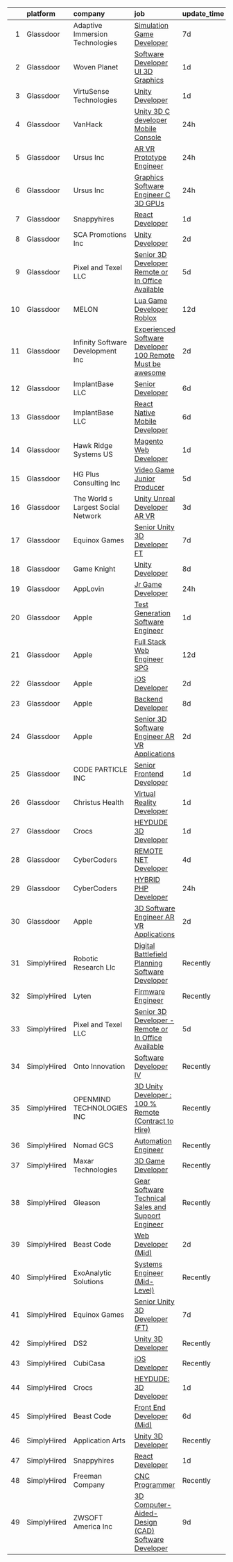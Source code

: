

|    | platform    | company                            | job                                                                                                                                                                                                                                                                                                                                                                                                                                                                                                                                                                                                                                                                                                                                                                                                                                                                                                                                                                                                                                                                                                                                                                                                                                                                                                                                                                                                                                | update_time   | location              |
|---:|:------------|:-----------------------------------|:-----------------------------------------------------------------------------------------------------------------------------------------------------------------------------------------------------------------------------------------------------------------------------------------------------------------------------------------------------------------------------------------------------------------------------------------------------------------------------------------------------------------------------------------------------------------------------------------------------------------------------------------------------------------------------------------------------------------------------------------------------------------------------------------------------------------------------------------------------------------------------------------------------------------------------------------------------------------------------------------------------------------------------------------------------------------------------------------------------------------------------------------------------------------------------------------------------------------------------------------------------------------------------------------------------------------------------------------------------------------------------------------------------------------------------------|:--------------|:----------------------|
|  1 | Glassdoor   | Adaptive Immersion Technologies    | [Simulation Game Developer](https://www.glassdoor.com/partner/jobListing.htm?pos=108&ao=1110586&s=58&guid=0000018267a73a489eb5b17a3717a5ce&src=GD_JOB_AD&t=SR&vt=w&ea=1&cs=1_01677750&cb=1659596389431&jobListingId=1008033134992&cpc=FB7E4A1762AE5BEC&jrtk=3-0-1g9jqeeookuia801-1g9jqeep4irl3800-8696b9e614df0506--6NYlbfkN0Ah9U34QtNT-Rg7ow0I6j33eRcaaM9l7k5iW_6MlROAU0HQnuUL2uxLKSiskT1dvNKJrLJNOcVfRYh6zJkw4erGg5h66n8ksKwr6mUwUADIHrzs_MmvP5G2FHV5Qsh4jlJ6hb429Zq0t_uQi2QjuGsQrYuVHVmrbkVoaVQkHIdGtPuDinc7CtWL0V7Omp8Ej6dkxwtIlLQhhKQy1M36K_nP-T9BeWIOoTQW9nH92sHPRbixTxR6g5gbA5U39xaxZijx-UEXv7qDhVQKQJt857LEIBh8ze7TXcmrymHgrQJ-fPQsD0FX3AguMmPhu3iq3ShczhERdIwRHOHCxONo-hoEtrZH2C5W7GgSEoUDic79HcY_4rSoX3wnqT-UqYjXmC4QOPox2rY7fEyMA2f_MoMi2t5uzNMeWci_CSlyMc5c3Vx2iBQMyUD_NUvOHEECzDSaZWuZWy9-f-G2FnSzljZTnq58Tz9MvuuAmOW5jAJQGKsnBG1YKxe-DO1U82p2jC4%3D)                                                                                                                                                                                                                                                                                                                                                                                                                                                                                                                                                                 | 7d            | Remote                |
|  2 | Glassdoor   | Woven Planet                       | [Software Developer  UI 3D Graphics ](https://www.glassdoor.com/partner/jobListing.htm?pos=112&ao=1110586&s=58&guid=0000018267a73a489eb5b17a3717a5ce&src=GD_JOB_AD&t=SR&vt=w&ea=1&cs=1_cb98a526&cb=1659596389431&jobListingId=1008048926983&cpc=F793441F64F6F721&jrtk=3-0-1g9jqeeookuia801-1g9jqeep4irl3800-652f1996e0bb916c--6NYlbfkN0DSgjPPcnEdvoK3uuxfISLALE6pB1FR7YSHOr_tSg5_QCn410VK5Ds4sai37YL-FnFzp3Bj3hdEhvrkyXuBAiJsgc3jdTkSITXnmJyCXnfDRrDZEVVuFgpwt6489-vwG1bQLhPO9xP-6m5nJHrOfXw2mUgdlSyaUjtQ7lcYnEJaBDRDXc_gn7mVotoH4qVkgQWV99SU-n2xEnK0XsJUozOPB0_nJrZ2MGO83FAmMfqpmbfwr4A5jUoT9cmplOBKhBE7scISTXt9C19RKibN_rFfB6IGPyvhpbix9lT89ScCas4f8fIPhHkT5MDM9T-oX8Y3PivoadS_mKnXNAopEBZKwaelPOUscoVVUHS5uRhRoanpBUstzbKv1fFhH2GRYuO8oGyEp_wlUmEqY6rEv9ZEVeqiHumfJcSfNJdZc82mfnRA79xE64R2Ni_5nIjftQBDC3M1oSD_ijtNiXwYk1OShMFAVZhvV9HsT6endNJaegMdKGv73MBGe5nd8OVm-e5lrIMmM5_JubkYnRQeH94ZgVwi9poqvIQ63LXsx2hnXMefHiV3FjUxfP6kImyvTZ0s7mxl5H3eBA%3D%3D)                                                                                                                                                                                                                                                                                                                                                                                                                                                                         | 1d            | San Francisco, CA     |
|  3 | Glassdoor   | VirtuSense Technologies            | [Unity Developer](https://www.glassdoor.com/partner/jobListing.htm?pos=105&ao=1110586&s=58&guid=0000018267a73a489eb5b17a3717a5ce&src=GD_JOB_AD&t=SR&vt=w&ea=1&cs=1_325f8841&cb=1659596389430&jobListingId=1008047228085&cpc=70E6D4E49C80165A&jrtk=3-0-1g9jqeeookuia801-1g9jqeep4irl3800-621427e7806805ff--6NYlbfkN0CpTNcpmE4ij7sr_GPl7QJj6yehPG-kupSZfEdlJHm76PKMSXsSIq1med5BFIxC2pZRXqm2VLhN_XbCcerIOVWZ8h7ETYPARzSmbixQ7aLqpwonWBBh4rOL5Pp18dClbLthA8o-qLqLkUEi2BTeLU_x2fiKe0OI9IDJADdrOVWZeSJnfIngeVvcG4qEWq4Fni3zMePfjbwB_iIcyP8PFuGzUpKmPopg7x2CqMnZUfk86Eg9slScQHFSwR6_EALNaOCGkGVZ22-bjQHfS8MNmt7TV46M7aS0CVdhnjGXT9omzCwJIUvwKSfKqHT-ekgzUpzcQMlazgQYCOyRaJqnOT_BIqmleOWHhE97hPh-0P_3sqt-jsU8sQ9FuGvrNPxvTgk0afOF1Gxi7dVYqniQJAOqKswxjBntsqSRUcwnqV-h0rROgueDqPwqP3y_83_QJRepeokHFjCQjIMmScm6qNcQJE_sg8a2EDaDxouFTYMP1rMvWiqBPAcIPVH5q3xRaoJgyqC2KHn44g%3D%3D)                                                                                                                                                                                                                                                                                                                                                                                                                                                                                                                                                             | 1d            | Peoria, IL            |
|  4 | Glassdoor   | VanHack                            | [Unity 3D C  developer  Mobile  Console ](https://www.glassdoor.com/partner/jobListing.htm?pos=125&ao=1136043&s=58&guid=0000018267a73a489eb5b17a3717a5ce&src=GD_JOB_AD&t=SR&vt=w&cs=1_46995879&cb=1659596389433&jobListingId=1008051124648&jrtk=3-0-1g9jqeeookuia801-1g9jqeep4irl3800-a96022679cd9fd57-)                                                                                                                                                                                                                                                                                                                                                                                                                                                                                                                                                                                                                                                                                                                                                                                                                                                                                                                                                                                                                                                                                                                           | 24h           | New York, NY          |
|  5 | Glassdoor   | Ursus  Inc                         | [AR VR Prototype Engineer](https://www.glassdoor.com/partner/jobListing.htm?pos=120&ao=1110586&s=58&guid=0000018267a73a489eb5b17a3717a5ce&src=GD_JOB_AD&t=SR&vt=w&ea=1&cs=1_d0c57a7b&cb=1659596389433&jobListingId=1008050504524&cpc=0FE1F5EA2BC84A01&jrtk=3-0-1g9jqeeookuia801-1g9jqeep4irl3800-676b17f24b5cec8e--6NYlbfkN0CT8vBT9H5mqECx2dfLV_FONLPDKpIRssxVwtj05Tmm4rA5I0VNOPdM1oYsK66ov5oeU1vn-T2BI8ztXGS97o12IFvk4488l3DTvol4EnNmos7vPDsIF4M1XmYlU4dn1Nsnus1ZaIBo6ETGQa2zZqKAHTHfC4ASFGZ6UE8aWyeWDYi9rIQsDJkXDhBQ-EROLr0fb8Urot8Am6Pv3mP8JgpyUvE3FPwrS_yS70cetbrOOtJ_SPeHiBBZAC_GZSOloUIMePftOWvROVJQXz0-77NLsiIUkuVazbWfKq_WSzvmb71JMa4BAmU7-cnh56FvbtV4UIhOasHTjqG9dSax_sx0Bw_Vocd7v_JZmwl6WsWMCBeDFc0FyN4i7Ze4f4LQ_f81JEWkW-28kac72DlvIvmoBu4byGGJlbrszBeaNj-YXpn3Zyv9RJ6ngkqOgcA4-eBt7lGvuPd8ry2k2Hywts2vf4KxOh9BqC3x97NZTcp7d75gsYKI1Z-U-WQpsq2BYTqxarYaTm8c8vUHz8ZEt8PaESZT8t0v3HTi7IyNbbzjUPEKIangLvOQTvlHdS-kr_Hopb3MV6IPGmQDLF_n72_n4gCicqUEAVgLR9bC-fAccZtZOIl-N7eo-kS2S9cXlLNzrvbUCvjMv_2tAKiSxpNLRtiT5Ey6wMRE9sOc84OgUYe8oy3_7Kep0rPQSlAitUOhFH8gU-otxzRBmnVXu3hVCAf4SSKWETh-56umUzJiO8HA-LKWE2vD9Ht_X87zQTH7wJJnkugLq6J7i1HvqSw1i0T8oVXEKDd5dD5xAGPx-FtMQY6qRZUw-1tU30KvJuNeRDA7eTmpkwKdjcKZ3wMbzKrKMMwTlzpBKdeBmZ0vsUHvp8N1ZJT40sn5VVs4IhD9L1AP3mzNT08hKM8XqabW3q7CAkAMW_C6VCLKTAvKXHVzn-YlryaUHfEBsBq97CTOnuqQBKGjJPd8AvB6wRvpMMKYJ22W67RI600eayEMS8IvnouXKEcQEtofN6qyHoU%3D)                                  | 24h           | Burlingame, CA        |
|  6 | Glassdoor   | Ursus  Inc                         | [Graphics Software Engineer   C     3D  GPUs](https://www.glassdoor.com/partner/jobListing.htm?pos=119&ao=1110586&s=58&guid=0000018267a73a489eb5b17a3717a5ce&src=GD_JOB_AD&t=SR&vt=w&ea=1&cs=1_21f1e98f&cb=1659596389433&jobListingId=1008050504523&cpc=9DC6E4D8324653EE&jrtk=3-0-1g9jqeeookuia801-1g9jqeep4irl3800-488ba15c60098db0--6NYlbfkN0CT8vBT9H5mqECx2dfLV_FONLPDKpIRssxVwtj05Tmm4rA5I0VNOPdM1oYsK66ov5oeU1vn-T2BI5OAKh8JRKFzz5qvhDXBk1Fd224Snl-7xmF9jigCrpQgu2BwJ0PkpR8F8YAQGm0Rn96PN2pKY_0dv6dVbqAar2kHk90iKMuD6ieW7FjjCp8CXiQ6xcV_aYwqHxahisbQ_9Wa-dGkN7M8ai9pWuIyJJ1R9qXfivkZ1VYj-9TpRz7xCVMvbIG1E06zg-KL1ql0qMN8nsrRVqS6PttteKKVKWB_Kbav4jGRTM2WvAgw-gbqPycPF0slLFowMQvJ-_GW0lZURrsKCJtGurlPJTj9AqTA8dHVQEWWiR-hcoHmlaAmgNBgjX72Os0SeMlPMjrISAx2lKw-WglwtIUBYKTSrXsaxZ2nwFhmFYNuopaGEX5sNp7VQ2-xqYH15T8Eu8_wya8j9U06GBpeRBd149eB9BUQab33EJKWpKO5ZHqZiEw3t7chzoWMp4YBL1oF0Apxi1pEhEphpUt-kHIFjLj4RU_6WC-vdm1uEBka0oQUMo5B1QmhYMdwrD2lB3G5F2-RBsgEbe4jxHaETksm1cS4P3cgqAf0XvjTTnlCIwadA_C2kQU8cGKpgMHiNQIMd9WJnAYthQV-4a123A_0KNRHFIw3UGOAF9m_DTCGNn_Asgzk9MC6DGJ7_OJmo7afg2qu3TW5e3p3P5BpdPJx02Jdf2ZtLpJV_8Pu-YIzoD9yizBZX4Y_HeWKv2QUkBk0t2LylOInEIdSLXBYvy87sE63lbIqRZkfpPXZFDmnFyeOXcnwfEKQwvlnFq-0WOKXjWsS-NRqKnyZVG_p8_cpcJ_J4HhtIR8uDDuQvC4vywLhA7JI6SILLDbzZ3tGFGrgMuKm5UBZI45Q4zKNpYbgnz6VKPeE9leIS7xEWOyOPgBu2KnrRJnknDLkGZzW0Huk-3ce4MrqcVoNNh4zP_lOadzCIMTjVfSDg09xHgPJ9f68LG44eatuwSiqatGrqcHhFstw4g%3D%3D) | 24h           | Sunnyvale, CA         |
|  7 | Glassdoor   | Snappyhires                        | [React Developer](https://www.glassdoor.com/partner/jobListing.htm?pos=123&ao=1136043&s=58&guid=0000018267a73a489eb5b17a3717a5ce&src=GD_JOB_AD&t=SR&vt=w&ea=1&cs=1_b5008cd2&cb=1659596389433&jobListingId=1008047125608&jrtk=3-0-1g9jqeeookuia801-1g9jqeep4irl3800-28c01ecfec5036b4-)                                                                                                                                                                                                                                                                                                                                                                                                                                                                                                                                                                                                                                                                                                                                                                                                                                                                                                                                                                                                                                                                                                                                              | 1d            | Remote                |
|  8 | Glassdoor   | SCA Promotions  Inc                | [Unity Developer](https://www.glassdoor.com/partner/jobListing.htm?pos=102&ao=1110586&s=58&guid=0000018267a73a489eb5b17a3717a5ce&src=GD_JOB_AD&t=SR&vt=w&ea=1&cs=1_58abb79b&cb=1659596389430&jobListingId=1008044540481&cpc=151E51E148764572&jrtk=3-0-1g9jqeeookuia801-1g9jqeep4irl3800-8d5fbf2228f1c08e--6NYlbfkN0CGk2nZkYo_9FB79XId18OpQDHY6g94ONhdUJpB4SBwer5q8kV_jzNpveeNS5OfFTS-zbA0Ccrb2PfPN4L4axPFku2_b8ZVmNT_fx9zWAQo0ML6qy8w53ry5sZ122YUK8nYYZNiHhQd8jJnxpNJPefAOCesyVSmE3lPK2FkETtpKEkqYNQKBEtkAcdsrC1d1r28XVcAagMgl5XAx6WmUJw6n95_Th6FhWOBl__nmyL-I1Zxsy5VCD14YbzJ0emU3YKEEJuW3j24ad91wG1FMaX_BCdRPGlV4aiRQbgVoicEs0wTbSG9stUD9DU0mH1K5tZCAC-hRWnn0oPnTVNqsXWwvKGeNUVBHbPoslN1qnt9x3q7E70Pd2B2VZ5yY7LsIQARVjphyxKUJXFwcB4yMeCDSpv75mK6tj2Mt6GDBLIf4WSqPyOwUnIODTzw6NneEkcPRVB8tkzS4Rd6V5Z3n_fkzNaVpPoXN5pwCyyJdjOxySCEA2EEPmWSJdPUITzVSVs%3D)                                                                                                                                                                                                                                                                                                                                                                                                                                                                                                                                                                           | 2d            | Dallas, TX            |
|  9 | Glassdoor   | Pixel and Texel LLC                | [Senior 3D Developer   Remote or In Office Available](https://www.glassdoor.com/partner/jobListing.htm?pos=124&ao=1136043&s=58&guid=0000018267a73a489eb5b17a3717a5ce&src=GD_JOB_AD&t=SR&vt=w&ea=1&cs=1_f68481dd&cb=1659596389433&jobListingId=1008038831400&jrtk=3-0-1g9jqeeookuia801-1g9jqeep4irl3800-f70f6389c13fdc4d-)                                                                                                                                                                                                                                                                                                                                                                                                                                                                                                                                                                                                                                                                                                                                                                                                                                                                                                                                                                                                                                                                                                          | 5d            | Remote                |
| 10 | Glassdoor   | MELON                              | [Lua Game Developer  Roblox ](https://www.glassdoor.com/partner/jobListing.htm?pos=129&ao=1136043&s=58&guid=0000018267a73a489eb5b17a3717a5ce&src=GD_JOB_AD&t=SR&vt=w&ea=1&cs=1_96e9186a&cb=1659596389433&jobListingId=1008023831757&jrtk=3-0-1g9jqeeookuia801-1g9jqeep4irl3800-bc8f824dc00aa8c7-)                                                                                                                                                                                                                                                                                                                                                                                                                                                                                                                                                                                                                                                                                                                                                                                                                                                                                                                                                                                                                                                                                                                                  | 12d           | Remote                |
| 11 | Glassdoor   | Infinity Software Development  Inc | [Experienced Software Developer 100  Remote Must be awesome ](https://www.glassdoor.com/partner/jobListing.htm?pos=107&ao=1110586&s=58&guid=0000018267a73a489eb5b17a3717a5ce&src=GD_JOB_AD&t=SR&vt=w&ea=1&cs=1_0b63fcb6&cb=1659596389430&jobListingId=1008044579419&cpc=18C9CE28155C17C5&jrtk=3-0-1g9jqeeookuia801-1g9jqeep4irl3800-824f9ef21f9fd40d--6NYlbfkN0DXKDYI_yepg0NlIxbNRNpLYk6-xAUlLi5O8UrMeMQShxyNklefT9Dg6Mxyf8ICyk8pasFAZMLzK9wmF44Z-YinhMO2XccTuNh-vGb879Ozbl5q1rJqqHfF3Ejr00FAQ7iIDimQAPWGRU5RhPQD24iVsHZh3H-iVOAqpQBcaYIssX7Vsa4F-PJ6DYiIgCmYIUChkAUxBG3vz0TVftEbYklqcAoLvRB1dWs839GjehoqdRDTZCsIdSLEIsQHo5LWhL57q21gsoSb51Vz6KgBH6fbt3uki4fd5mjwQbw-EJJfTa4gwg47pw87rCDAMWtjiAZEK15KCmVfSvtJOIDe5uvga44iTGNVCO-xzpLBE-I0GjDB8BeP7BuL8I6IUX-K3UWYILeXn6eg0UoYznLdoc5mLX6Uag5rxOBkw-hruTWb5nLbJHAqS419YEMxpyvBStjsb2kXsHHG7TrzlMX1ld2gN2ykixHt0IGX9z5giC_rHfzcONNkUFE8XWT0XKds-vnzpDkGu0lubg%3D%3D)                                                                                                                                                                                                                                                                                                                                                                                                                                                                                                                 | 2d            | Remote                |
| 12 | Glassdoor   | ImplantBase  LLC                   | [Senior Developer](https://www.glassdoor.com/partner/jobListing.htm?pos=101&ao=1110586&s=58&guid=0000018267a73a489eb5b17a3717a5ce&src=GD_JOB_AD&t=SR&vt=w&ea=1&cs=1_17139037&cb=1659596389429&jobListingId=1008035599348&cpc=D39918EEEC7506B0&jrtk=3-0-1g9jqeeookuia801-1g9jqeep4irl3800-35d53dda3d640397--6NYlbfkN0BHQbTvVCdnG9b5D_7dafPobYSDZepSIAvvxtVc087LjkZltrB4JWrFKerL3rKdYN_filAamPHN3d3x5rsHJH07weJvr4xTpexZOZR1HzFm8EgxL4ifiZUr7TumXpM8QPOZtR_bjYCD3s-D3Ib-_AsRjQkNG9BwZQjHm0t_ByZq_LOwpxYNmvslII0123R4-OiaJ781GXCYQXlYfH7jgcafbbly4ygblSr5L4dRsH85B1-ZWLiojtM0mSc67OQEnwicTKDt_HU3Lf3qmPJaa1HaGvrvN71OYhKDMoBUKxAyxCuX_9Ywx-P8kqjtkEL_Rv-Us_WKC-wH0rhLg6CwdM2pmUfKtTaQ7c-K8S-zit5vpVmisMqu4_lkc0ZUiQzJid-wEzuMB1SXuhoFUHn-WQSWYYo1K-2rhTTokyUhaawh2NIDFt6UO9yjC6pqGTxBb4pn1cVyXWFsp8l6elLj_rRaFB6YaVxaOD4Sw4TUJRF-joPDb2B98dw6V1mueysERfQ%3D)                                                                                                                                                                                                                                                                                                                                                                                                                                                                                                                                                                          | 6d            | Remote                |
| 13 | Glassdoor   | ImplantBase  LLC                   | [React Native Mobile Developer](https://www.glassdoor.com/partner/jobListing.htm?pos=110&ao=1110586&s=58&guid=0000018267a73a489eb5b17a3717a5ce&src=GD_JOB_AD&t=SR&vt=w&ea=1&cs=1_ecfc8600&cb=1659596389431&jobListingId=1008035600850&cpc=C891152315FA1AD8&jrtk=3-0-1g9jqeeookuia801-1g9jqeep4irl3800-9ec0f0a75089e679--6NYlbfkN0BHQbTvVCdnG9b5D_7dafPobYSDZepSIAvvxtVc087LjkZltrB4JWrF9YwSpRDtqB9PMveNVlEp1vlq52nDCFAVVAyR6iw0NmtgqoY-LmqzCI8bM3WJ4TACEz7NViqKmQjpqUJAF9nvFimbQX0zisBE5phpuWG4WzHcV-JYqghV3PLQ6Y5dWXKGO2UKedvG_xrFVFTfZLuhPb8WoFG4H6zpdNSmHwnwDXjZZFEDQcHyU3W5Jl5CvxKgUZGaXqeNW118rUUa2xs6vKj01tRNaVL1XqtglGv4sGbt9Pj4plTwoChQiZpXDE4Z8Wru6roOarQHKbQY-OVExhhuczw-Q5V02nmLsp0AGUPeOLiG5j-nWT5eVb1rjEaURcHl5PqppjKcEtlWCSMj_4XGZa99d4eiKkedA8wa5YlsJA0yw-vNOjNjWwapDraJVuGJtd-B3tYH2yH5st8kOl49IxblhlV-_nYq9q9M1eAeOnf8TrEnEEkOfmEEFg_tl4fKpHZ319pIYfrrVrzzkg%3D%3D)                                                                                                                                                                                                                                                                                                                                                                                                                                                                                                                                               | 6d            | Remote                |
| 14 | Glassdoor   | Hawk Ridge Systems  US             | [Magento Web Developer](https://www.glassdoor.com/partner/jobListing.htm?pos=103&ao=1110586&s=58&guid=0000018267a73a489eb5b17a3717a5ce&src=GD_JOB_AD&t=SR&vt=w&cs=1_d19d158d&cb=1659596389429&jobListingId=1008047562642&cpc=9A35C3CDC9AD954F&jrtk=3-0-1g9jqeeookuia801-1g9jqeep4irl3800-fec8258b825b7fb4--6NYlbfkN0A89DqYVJlt2nPzsQujMzTQOv0byM_oFSLru96Xp_Pv4055GiWc8mWwc_3uOBVOeG4GM8ep_oD_mGcQG62HKOZz3LFaNIEfiy-bl4CFQKm0YUzEMe41PG6p-77-9xTP7iN3miRs-NsCzIDAKlyzZ2Bn2rizVZcIZ05dbA3aAMVwH_6nAYuqJi7baiVAbdnnHNKwMm8vLayKtkTBQLzcSonzz8sQ7vkXG9GO81JjnwsabfYAyqnYpA8v1qL-LCku9AcqvWbRtwoNKyL7ZOJ0fHn7gFBIVhLdZa_HC1QyH7UmlbD8j7o7IBxHCDzwFaMNlvWkx-f8e0GQgVp0k20SkYJu0_93PoQtB9l4-fM9Pn5bhVE-hhXbImbf2j5fxMRfqCS1FXyOC96_UAtnQUBWeHJovBH1Hb1Cpa76bRelSZGkTlvLqs57tgrNAEKL_INbrK1Qc1F8f-D0imFQ-qO0RtPhHnHehX1rA6r9zZjU8CTmWrKJZewCtz_2AzUGoad3LO99pdBTbtgc6tYEUxcrOy-dpB3Lf9ifx2Fr0CPXJgJNrl25UIzRmP6rz1_7Pg-8UHa8lCBVFpLhPaCa_jSXVoIkN3bO_bjDerKSSdJafMTYXdL_n0yWztpxxWcDn3iKVJkQv5guAauBxoMiOTFvhbneFxh0toFZZba8CqjOSR_-srZI5G7w9DuCIZN__KlaBIkbKjbwQ8jTvmH4StRdjcDjeZGFkETq3lUSkzoOOC7cXw%3D%3D)                                                                                                                                                                                                                                                                                                                            | 1d            | Brooklyn Park, MN     |
| 15 | Glassdoor   | HG Plus Consulting Inc             | [Video Game Junior Producer](https://www.glassdoor.com/partner/jobListing.htm?pos=104&ao=1110586&s=58&guid=0000018267a73a489eb5b17a3717a5ce&src=GD_JOB_AD&t=SR&vt=w&ea=1&cs=1_657c3851&cb=1659596389430&jobListingId=1008038356331&cpc=9952A63AB06E78AD&jrtk=3-0-1g9jqeeookuia801-1g9jqeep4irl3800-4bb494ac711178b0--6NYlbfkN0BHIfC1zsKGIu0R3teaIu8liT7fbRNLaQeDQfcPJweUK9FtGyWMTNeDEzbNNT2163zZELT0Z8Vo531KN2eBQ2PCh4S24GRZZRgOs4oioDvB62DkjmEu0iG0PXAtT-B2tpQQY9pMWSYPLQHpftw463XRI5tz8kp1KrNCmNjyvr1EX2IgYStNB96IB2lOJmwlzJpr2yaDArGq0ONjn17rRsP2tOLkrgRYQtg4fNU9eFv6AbgBx0LJczzlRphpriUN2Bv4omUF2--1wTPK-gdKmx667VEU4cZDzxCfn2iJa66Uk_lVd1w_gIEcXzgYQKgDLvc0xl6suqqJbCO5C4cDmY7ctEVYyOpXpyQlCPpXxusJcPBpRp9Mhqx0RyEIVzfkci8DL7ylQgKHmXfp3ghLTxJF2dLMTkRmL-PB8T1hz7vPFWqAyOr8WzE3IGj-6gXF_s59oYiuHRZXxveDDQTmh1_iuQ1ABrD_8pxhlyqgKCSI8jcNGjYxDFCspTJ1IDtcHBzeeuE6eZN5XQ%3D%3D)                                                                                                                                                                                                                                                                                                                                                                                                                                                                                                                                                  | 5d            | Remote                |
| 16 | Glassdoor   | The World s Largest Social Network | [Unity Unreal Developer  AR VR ](https://www.glassdoor.com/partner/jobListing.htm?pos=113&ao=1110586&s=58&guid=0000018267a73a489eb5b17a3717a5ce&src=GD_JOB_AD&t=SR&vt=w&ea=1&cs=1_69238698&cb=1659596389432&jobListingId=1008042375696&cpc=C63BD00756FD6F58&jrtk=3-0-1g9jqeeookuia801-1g9jqeep4irl3800-f494ee243d38d501--6NYlbfkN0DSgjPPcnEdvoK3uuxfISLALE6pB1FR7YSHOr_tSg5_QGIhoz_2VqUepdcKLBLI_zRVnZbHpaOUUg4zxA3YNJqfgCq-9o0liKzrVYmTrr_XDVnqIg3IFXNOjuKyMfftGZmcup85RVP1_M3P6WAr9I7CFCQ97cF5i0P5r4PJSMbs2tcTlq4Tns38N54m_JLUA6LmhzpwxvZJ61Pk2Y2b1eBlDLykUYulDUjol2FhuWX3WTIEKJ_-6w9zFLVQWp1YLXRNOHLirGAEVKE1npc99F9dQuZMAZo2_miXrmo1-mwcNk4L2j-daCxBzTNvrHS_l9cgBPx4OIy6AWcPHzT8J-m0EtozNVGBl8Lk_DVDLkrPs4cN5OiYfTREjKvp2Wf3qTdqrVfbXOgb_xgYtpsQSXvqEc8GpHuVzHTUVhPb0upAnjut3v9cdkuCYwBaZQ5ZdEk90tFHkRnEYJRhUazGH7U6-yBLq1DfspIdPAwes1aCh6M7R-iC-p9Rca4377wX9g2s8l6ptkLDcRrOoqgxgIl9S13jIvwEoScDjno0BRc8sZ9MYTgtekiPG5O597fUoaRHAwbznydQB8kLv5LFOoTC)                                                                                                                                                                                                                                                                                                                                                                                                                                                                          | 3d            | Sausalito, CA         |
| 17 | Glassdoor   | Equinox Games                      | [Senior Unity 3D Developer  FT ](https://www.glassdoor.com/partner/jobListing.htm?pos=130&ao=1136043&s=58&guid=0000018267a73a489eb5b17a3717a5ce&src=GD_JOB_AD&t=SR&vt=w&ea=1&cs=1_8190349b&cb=1659596389434&jobListingId=1008033357499&jrtk=3-0-1g9jqeeookuia801-1g9jqeep4irl3800-471d251ec7ab6fc8-)                                                                                                                                                                                                                                                                                                                                                                                                                                                                                                                                                                                                                                                                                                                                                                                                                                                                                                                                                                                                                                                                                                                               | 7d            | Remote                |
| 18 | Glassdoor   | Game Knight                        | [Unity Developer](https://www.glassdoor.com/partner/jobListing.htm?pos=106&ao=1110586&s=58&guid=0000018267a73a489eb5b17a3717a5ce&src=GD_JOB_AD&t=SR&vt=w&ea=1&cs=1_0e6397f5&cb=1659596389430&jobListingId=1008032055088&cpc=9EDA28EADF1DF7F0&jrtk=3-0-1g9jqeeookuia801-1g9jqeep4irl3800-bac7e78836c4a3d6--6NYlbfkN0CN58sshrO6gM5m_xLiCzywlEx7J3Ic7XqhKZciExLCRDMpD9HyF5OmAOILyBi6JmHVFtJQCTSz-6IEuaCvoi26OWMqsKCJ9rNIuAa58Iwai8gKYaxcSqaAcKar_arilavrOjs4Fd2Gzz3AdxjQ4laPcz8WP9t3pMWyT0r1uuftEQoQylyf9_uTP0DIqboHrUW_0cUauZ3rday7f1BcybOjHAyZtKBxZvcgkqIBW8DB6rpV-PeTxJWOgnMO9JUoM_ljUx_g64f6DHhks1lEgDLGPs_oVdiVR3r6uP5aB6qtNuJx9x0nTA5M0wRbnt6pyCXV0Q6GsKaQ8GHr7rFXhhZRBvADoGcaDQYcSyolaqCvb9juwS8CUoF12iEwKzNGLmPhTY5VNFAMCnm4IbDrcBf0mUzXe3lr0oAPxG3evHb6SlGzP_aR__1IOMMS6INuGjGUg46EjKZ6XbCKxKPCIN6sI_PYVpo62Os2aQoyY23YFvwtNwe4IcgSQP-we_FkNgY%3D)                                                                                                                                                                                                                                                                                                                                                                                                                                                                                                                                                                           | 8d            | Remote                |
| 19 | Glassdoor   | AppLovin                           | [Jr  Game Developer](https://www.glassdoor.com/partner/jobListing.htm?pos=128&ao=1136043&s=58&guid=0000018267a73a489eb5b17a3717a5ce&src=GD_JOB_AD&t=SR&vt=w&cs=1_5f13778a&cb=1659596389433&jobListingId=1008051641868&jrtk=3-0-1g9jqeeookuia801-1g9jqeep4irl3800-fda8f61a3c975519-)                                                                                                                                                                                                                                                                                                                                                                                                                                                                                                                                                                                                                                                                                                                                                                                                                                                                                                                                                                                                                                                                                                                                                | 24h           | Palo Alto, CA         |
| 20 | Glassdoor   | Apple                              | [Test Generation Software Engineer](https://www.glassdoor.com/partner/jobListing.htm?pos=115&ao=1110586&s=58&guid=0000018267a73a489eb5b17a3717a5ce&src=GD_JOB_AD&t=SR&vt=w&cs=1_f5891d0a&cb=1659596389431&jobListingId=1008049134424&cpc=F41FEAB56D215062&jrtk=3-0-1g9jqeeookuia801-1g9jqeep4irl3800-9d84127d366d02cf--6NYlbfkN0BvKrLyj5gPmtZO9T8euul8TCxuuKNOtzRJOomxnwSEodTz2Bc-sPZlt2Zgji_QUXGCs1nJgiqYxqLfKfAkdXLvptwM6VUPgNTGUVqC9t8jmLlez23rVIMZTq6daPqyAbwBuqT-AboH4zZCndaKkCkPEL1vwCjxU3qc4JNXGmA9f56-IwjyEvzLDpJt3rsz2eMJBHmOP44zY76DLMxr3eRL_TOgDy1-4wwf148q7FshAWF9yDf_GxoRvgoUqd_uufXFAGvtut-jUvllvTBzgEzmxm2KM0XipjDPiXf6vJMaTeqiyo0ttD9oxKSbexUPbzPTJsqJDhM592yxBNnQztSX4eQMq2MNyVyRcmZl10bOxFEwr5ijAIRD4LzbXVQ1QZPeObceY93enhHHzoxe6pot9MvZXLIlUByQ_tAI4kuAvND7ZU8kr1sydFLeJp5zmctaEy1ts-Lphf2CJFp0qiBY2Wvf1RZ_fCk__0T2IS2U4ZCmOiTeGW5I_72TcFVRmIMcXw2jXu7ciZimnHLiNRb4hqCezzzyZDdYvdYRom1AQaPe_0EbZTGmK3BThw4mzUFgeb7NGw-c5G1B49xpMeXLKhIzaITIiSN8AuwFEzflEfpHe-6wBhabgiP8ec8fG0cT4x2tT4yC5QGccVqMUk4ZSX-TqKwMB-sqB9fMA1mrecn5g6mOj1BF5U6aoajoBmoAFc12xu-RsnXOnMPjRNp8kLggnwvKtxIHmq8bPdYGOcaufjDgeQUZDTO1qYzavIff_TVCVJoSnzRbSss5t6sKmrdT6Cm2YvIMAI4GyFlQOYbWMsXHCmw4KudAqK5D_UDfrsfpdA6S69tY-1B_ZN-jXA_TP7gFkVUUMOqALHw7-Nqiy-03flxuQhcXm3YFLaOzL9cqqv1MiPruCiH48oVUiINVKG7UOTPhw4jYagyrne8SJTWIPQdqKFvaxbNwuq4pykBkxYpd0A%3D%3D)                                                                                | 1d            | Cupertino, CA         |
| 21 | Glassdoor   | Apple                              | [Full Stack Web Engineer   SPG](https://www.glassdoor.com/partner/jobListing.htm?pos=118&ao=1110586&s=58&guid=0000018267a73a489eb5b17a3717a5ce&src=GD_JOB_AD&t=SR&vt=w&cs=1_9e591f5a&cb=1659596389432&jobListingId=1008024012001&cpc=8795CF9063CD573D&jrtk=3-0-1g9jqeeookuia801-1g9jqeep4irl3800-b10a0de8f4d45cba--6NYlbfkN0BvKrLyj5gPmtZO9T8euul8TCxuuKNOtzRJOomxnwSEodTz2Bc-sPZlt2Zgji_QUXFFhOol6syLOkAngltMtzrstruIYbILz3aXGvNK519Vj2EXmjsvIfMgxUkjjFuDzx_Pe_XWXaucLXJEvVynnhKlORNUX8PCXHSmOXPWyoxhC1M0ikHOHMkJN1WzLB7Z0qBJjWYkGdh-IlL-UraI2mGYf1nzxheRFpgElaMH57foiY-LX1JUvCPx4BNyejuAD0S3uREX3xiBedH9ThhyaTDsi6DUDqdtt4BifTuy5yZda5vXREDL358VE6HhqR3ZcGI9N8SaoQB06QMTDU2U2pf679pstYBUzvvrCjrGkHmA_fjEhX0Hx3v4iRyQOPymvp6_mT8PZDWPcqqjh2ZWFVmHb0wJVgQeqPSk6MSs0S3zDlZO4lmktDsyTy0zU9aVsK6N4yAkpOQZO5Zilh4EW0V3YwBFqQDd-nQGBTpbrai9HOyAkLqMUcawo6efZC3jB1e0uGnN0OnR1RXtQjHX3GHS4OrbTNPw6_u91qpGTWpUaQYOps04ag-4MX6XX0A1ZtUTlyAGosnY9YYnamiJoQY1vPKRuaUtJG-r5FwwXts3Vj1yWeXwgzLUKXR6QCWPGpXkQXil1Qr3qHV3cjpuqrhDwTzSwNIDTsKY-z5eYugKrSKbFEekXawm9U9GdOXBaGNGaGnc6nHJl2Kwsq32vsjMyDXUgQIgi26kIcFwb1LUCgl1DRplYbL0X7scCliNtkKrEGesiL0ZVr9-G_9X-cuIH5FDmCJsVHRKxN6GxO8H7Ri5hY9oZgLCWRyKCWLXaLQ_NIFXBNOMoQybHSdr9PAiD6zFJgln4Ag6znss_y99FSJisVb6KHmfsA0D6LvOHWZwLuAAPAZ7IwgBA8vYrviWon8q-3EH7szPM545_0q-rC17_1Fcb6LLhXl-iT-FajACvJplpeive5hpuqdiJia3)                                                                                | 12d           | Cupertino, CA         |
| 22 | Glassdoor   | Apple                              | [iOS Developer](https://www.glassdoor.com/partner/jobListing.htm?pos=111&ao=1110586&s=58&guid=0000018267a73a489eb5b17a3717a5ce&src=GD_JOB_AD&t=SR&vt=w&cs=1_d462577f&cb=1659596389431&jobListingId=1008046042856&cpc=42BEC95245890617&jrtk=3-0-1g9jqeeookuia801-1g9jqeep4irl3800-d33c79cfc9d995e4--6NYlbfkN0BvKrLyj5gPmtZO9T8euul8TCxuuKNOtzRJOomxnwSEodTz2Bc-sPZl8WPllYOnI2hVUAYiq1WCypWTaYk8RR3efd04mnOk8VP9oR3NvX3GsBA3AyFYlkOAuffrlOzB40ae1GfKYiZnm70JNMGRN1OaV-3NA_HAFDtZC5xgB-LeZOl9T1Aq8ogxLlPMQrgBWpxlSViK361_bGJJHkvKtkGbl0vtviTENoujDkxhrRBWWI2PmxvaUR6LT7V9X5Ebkqrlfst1nodjMoqyotpsJ2oC87S2rySk2BGAUTG6kORR7yS48aCHw3bFe51VFzcrU1bnQWZhNLpcq2Z2ImIUoJx9aLZo3bwuq8ArhRahjQKQuZz2CiBoon3YENi32GXrK3Rt_Wnuuom28T9vh4D8mFnoW3raJL9pskXgTF0ul0pHdx9cNVvijq5MLI55NZy_CT5MWPKqkS7moXhR5TnbxDUmAhX2q5dE6vvGzy5c-rwgTFhRVHulxUp82AdcAoGP5cmChgWLrTo6fc-vFQeqyNYBxWX9bUqkh7dzkPLPdEUL6xVL2tJvdN80caF2WYI4XE_hUAGPBS2KxW30cE-E0jUeVEcSbiq3SBY_m015lzV_fwQCg21FOnEKsu6TY7VFUJ1IbVb0VT4Ys_MhRq82ypqQv-2cTVuflQd--gZGq9PuBnWaJCae59JgPMj9c88cRhoqNhRV_APNt5HMquRWdzN4DJjY7n8ut-Z3CJjRwiP4Z88v4MrQCDC4_spFTHr_f8IWllYyX-Aa3wBkE3ukP6PfbH7DGutZQROZNTMKa8uQpQ8cXkv5C7nfuDH2pInx6U6hFvk5O96geAyicaRm4ywJvuaIgOBOK_c6j-RCGoLOPCRxnmIZ8svHC_8eRo7JyC5NnxTCKRqnDBikJi3Iy_bME0_jm64c4LQX-C2ShTXig30uBSawRgBjC9Moav3h1UtElVluXkTO2A%3D%3D)                                                                                                    | 2d            | San Diego, CA         |
| 23 | Glassdoor   | Apple                              | [Backend Developer](https://www.glassdoor.com/partner/jobListing.htm?pos=116&ao=1110586&s=58&guid=0000018267a73a489eb5b17a3717a5ce&src=GD_JOB_AD&t=SR&vt=w&cs=1_bf855ee8&cb=1659596389432&jobListingId=1008029697823&cpc=32EE424DE2B657EB&jrtk=3-0-1g9jqeeookuia801-1g9jqeep4irl3800-7e1b81e503ec95a2--6NYlbfkN0BvKrLyj5gPmtZO9T8euul8TCxuuKNOtzRJOomxnwSEodTz2Bc-sPZlC5mDe-NOaJih9eeFpfxY6CEGtlVg4gnEOpoWWR7mDScFEnwBZZwG_UQQ4tyImkWZOA9XRLfTEGw5Rg9evZqJAWSHNo2C1ZOzdR0p3Y6ygFsTKi6kj-Tzrp2xR5Ndjzy1U_wc9LJJOsy1lgEV6-4Ml2yxBtuFRvegE1ABe72nQhtqgrcGBNjhtzTSFu9dtOQIyJAhGqvdgO1juce6Q1Mlbtt6o-Gmi7RWigf4EJTbxQbNbZBfNzTcRr6oFyGJrIeATJlWqoLUHeZGRbiy3d2Rnk0qlIp7sJTuj8jScTW_JX1LP69SDmhQFQhsYfDGUof9F-cLyYWipOii4qwIqH3EE0OtG9eLQLU9TEAU9-PNENqou82hyShjfvgpgO2X7bkJbpkinqGqOTovyVsWeAe64RbW3PbUeakuTyaG6Othvc4cOfXUzGDbO_CTprwdiT1Nd7-zE4oA74ADj7ut2-bwbGvO01-8Gl40iUFaf74DmjzV7yCvmJrYnHYCoBRDwJ3ygiY48Du7BI5yWaf2-TjIHA-VzUM56pS78U2NJyGUORDq5xl5nK0fsg1NtHmVKkBEicFM42Q2iC0D_tmvxxGKKYers1DduCuGTRnGs440ZHZmLga69wfe0JA5ydIsz8bnTPd2JnJKriXyAm53mt8IFWUfwdB74VZ4DxKHoW3Sgb9qGwpbMbzvMbVgD0pKGnQtObifhrIhWrYBYlTyB7jjwM7-FmqkMz32i3KgyJHjDgC4xLQEjTjxvJW7u8_Ahe2iYfmvZbCMRKePL4u_KAfeuHrSe4NqoDehpb9-B4t1dFN_za7jYpixheLRHv8oMbmSiEquqt8RZZ149eN_KUkjPIqP92qJEBfngrDupkZMcF6OPL1c1aGPkhhDNppz49MXhhUFKTSmRGOpkftEMBr1mw%3D%3D)                                                                                                | 8d            | San Diego, CA         |
| 24 | Glassdoor   | Apple                              | [Senior 3D Software Engineer  AR VR Applications ](https://www.glassdoor.com/partner/jobListing.htm?pos=117&ao=1110586&s=58&guid=0000018267a73a489eb5b17a3717a5ce&src=GD_JOB_AD&t=SR&vt=w&cs=1_bafda818&cb=1659596389432&jobListingId=1008046042807&cpc=AC285F3A3ECA6BB0&jrtk=3-0-1g9jqeeookuia801-1g9jqeep4irl3800-b12ffe8e780caf72--6NYlbfkN0BvKrLyj5gPmtZO9T8euul8TCxuuKNOtzRJOomxnwSEodTz2Bc-sPZlt2Zgji_QUXGcKuOkWIrgOHi3RGHvAg16Gqebq92i1pcfAn1NG1T2YDvVhmA8mdFQJR15uzbYMiFKKsVoxQplj7s9cTLLoq9Fgj77mz0A57-MPWWdkL0rTg5Z2P7F2Y4a9XtdTUaB6WaugzMdlRf1WfHl4hPhpOrLlEvTcyJ6PXM1vwCJFoHEmWqIF__Q1kMHUI_ED5bo-s54quvkO0yKvFq88F6pIrbHiCExK0MKpM1IP9ISHeryInrqQmTga-AHVGE1boRaF_XFpMcoBY3Rw_B5f1x90L95zBGcFNL11BytQXo7WwDcyR4UL_fwkaTs-yOfTjnS5vfvMPEDQa6AMX8ZXheVjPqg8ggtg0JPfYMMeETf76aa7bDFV-ag-O4W59voTcZ5n_XNFMXjfAADG9ZtDo9XutaVwWKAd2St3MMKGjhFT490blBb7LVxXpssOdD60q1AYyyPOtTvrkZXs_5CP03cTCs_R26x3lkF5mnXBsvO7yPZzDrJzY0bIuNJ2xictQFoZqwR3mVQafOe6wAgx4s7h1mYG9a58ky23yq3HVZMNqqlpY31L8pSIR1BTRGpLtN_lQgOkUDXW8HZzrpNHGJUqIR0jgPDGK5dV8DKX9hoDJMr-U5oBGPHHsakBHKr_3kU_OS56qnezNyHfFGbPuWdAV6ZBKX3EXJgeuPYgsQULvvW9YKvxQwGjqWtMmA24fGwto8VgjXgofQE4KQPkdjaVMLyvSnhCU5_nVvk4-nsurnotIq-q7t0jmYi3Bn4_XNZSYCZYAWkrUoxUtY5FCt4ucz9LG6d8ftEVqoCp1IMn67sopuwl8ayWJWCI3YC-ubKIgKJZ7w7Ga9D_GmBvBJjldx5JSXWBbXWXHH_z5CPxCGpAFOuXEKnuHBJZ84vPeCgLuRWZN7z405Qo3brsB6ZJZ6NQ4MLUjRIeysWfufbF8C-Hw%3D%3D)                                 | 2d            | Cupertino, CA         |
| 25 | Glassdoor   | CODE PARTICLE  INC                 | [Senior Frontend Developer](https://www.glassdoor.com/partner/jobListing.htm?pos=127&ao=1136043&s=58&guid=0000018267a73a489eb5b17a3717a5ce&src=GD_JOB_AD&t=SR&vt=w&ea=1&cs=1_4a64c0a9&cb=1659596389433&jobListingId=1008048347111&jrtk=3-0-1g9jqeeookuia801-1g9jqeep4irl3800-1d8c6075b1b01d48-)                                                                                                                                                                                                                                                                                                                                                                                                                                                                                                                                                                                                                                                                                                                                                                                                                                                                                                                                                                                                                                                                                                                                    | 1d            | Remote                |
| 26 | Glassdoor   | Christus Health                    | [Virtual Reality Developer](https://www.glassdoor.com/partner/jobListing.htm?pos=109&ao=1110586&s=58&guid=0000018267a73a489eb5b17a3717a5ce&src=GD_JOB_AD&t=SR&vt=w&cs=1_c0190abf&cb=1659596389430&jobListingId=1008047942329&cpc=18C9CE28155C17C5&jrtk=3-0-1g9jqeeookuia801-1g9jqeep4irl3800-4735e5d691d2221c--6NYlbfkN0DJ9JRso26i2D4tQcfl1gtFXJkAeNCKWTrBM27lH9GOblpLlfXdLf9Oa44B845qjccqGWQV0bhuZS8P4Y5Fx5HHIZlRV6fyFbLgrAQ4E0ginJD0Su2piCrovR8AzEAhT-2au4XHIr3ErP2FNn0sjVFyZFpJa44ClWMUOUhIWRCAq9ChXLZsgrA-AsrGPmS0tcF1A0_TXaawDDVtSkf-6CIwspEzCpaGhdfflcyz4RzdmqIp2nvlNDMUwJsiZqgzMdk9f00RW_osecv6qQ5w6ojJy5oLz5cWjJkzGHvw8c35orGYFIoaZMGWc_eF-1ZbUYGAwxl2VMY0_Q--o8AgVNtbuPZYUCA91VQrs3vFb81FY0OlSh9fqIvLOpjliysrWL-fYH9GElS3y4KqRh3w5EL8VgOFds_sP-JOjl35-_jNcIkdc9UM6AsVQ9MoTCCIPkdeRQW4ud4aMJMejkWHcewa-xRNeBuW1Dw0HgFuHVgWboJ-lJ1DtkhvDhZ-18lK1v1jr19d0uWG5q03imMEnNqDkPYY59xRCbq4J1l4nrECoQ%3D%3D)                                                                                                                                                                                                                                                                                                                                                                                                                                                                                                                        | 1d            | Irving, TX            |
| 27 | Glassdoor   | Crocs                              | [HEYDUDE  3D Developer](https://www.glassdoor.com/partner/jobListing.htm?pos=126&ao=1136043&s=58&guid=0000018267a73a489eb5b17a3717a5ce&src=GD_JOB_AD&t=SR&vt=w&cs=1_b920b137&cb=1659596389433&jobListingId=1008047559303&jrtk=3-0-1g9jqeeookuia801-1g9jqeep4irl3800-b3f3e6de35ba6173-)                                                                                                                                                                                                                                                                                                                                                                                                                                                                                                                                                                                                                                                                                                                                                                                                                                                                                                                                                                                                                                                                                                                                             | 1d            | Westwood, MA          |
| 28 | Glassdoor   | CyberCoders                        | [REMOTE    NET Developer](https://www.glassdoor.com/partner/jobListing.htm?pos=122&ao=1110586&s=58&guid=0000018267a73a489eb5b17a3717a5ce&src=GD_JOB_AD&t=SR&vt=w&ea=1&cs=1_6100c278&cb=1659596389433&jobListingId=1008039688299&cpc=F41FEAB56D215062&jrtk=3-0-1g9jqeeookuia801-1g9jqeep4irl3800-418506f612e08e13--6NYlbfkN0CpFJQzrgRR8WqXWK1qKKEqALWJw739KlKqr2H-MSI4eoBlI4EFrmor2FYZMP3muM0G7vWMpAQU7SmVDy3W1SvIiFIkrLi4ufTDohJcIBHsrvvAvKA3xTBihOiaQt57GVOvDGrGLFMjykjdkhOznvwvkayYZyiHG3OexJm80x-CEXVQEJxF1N9CgdtiPUG5n-5F_OYQK3h4XeAJcnRCGiSjJrSIHptV1VGi3GqJ5eu1AF8CpVDA7_aqfU1ZW4B0Kcz-EM_hUc4JPe4MKjJEQ0D_J3p2qfiUEr4lYwqze8QUiNgAU6tp7cRHVRH_y5M3gLRIPujtpLAnQSoZMkOfUe9O98qkblrv5TP3r-h5iAMx3k7rpKezfpdViwkPdssZ2Ka6gsP04Bsh_OzZeYx35-QSJBe-1HcsCO1XqRkr_UA-U_E_qNpMFGVIDHEaUOHR6L--1Wmxwe6xCbWehCdlD4wK6oOgKHY5YW0XlPcTIzr0LAeEJEiFuW8tIQLsgxT-WU_1DVJ1hFiBHKMSyKlyufTNp2VynR0AXunbla-cpgyQTggEtdRxo5LnWf1yRSlkfGBxD_3e-PSZCT36pgOvhy-oJRoZmHJHkA3sYPHphYpJKHYEiBjqaCbUjjmBd1LvMNCFWB7ounWdvU1c0_1suydqCOc6whzqquUETAlM-APQFVhDal9m917uwe1jH8HM5ilS7XCd9l3MJg0rVpmAfzZQA1U-B59zAjNIl8ZSfac2OyNhta80QNmvariP7cckocwnGfGvB3GGuENsATOS2N0rxDgcv681mMBkHClmWREl16DfL6o6UEiqOC7inwyst1A_GNAB0UNA8r9F5m6e3GPKpUwSHqXH0nusIROObIgb-R5wf5Bp51q9yQHlqoweAVANxlyjuHUOr5RjaFc6LctxdvVWI59q7-_YAZFum9ZSaX3NzDR8TaD5ex2xgqEt0WXke1_hQDMf5UdvYJEu3Jvt14jxEGJmX1g%3D)                                                                   | 4d            | Mountain View, CA     |
| 29 | Glassdoor   | CyberCoders                        | [HYBRID PHP Developer](https://www.glassdoor.com/partner/jobListing.htm?pos=121&ao=1110586&s=58&guid=0000018267a73a489eb5b17a3717a5ce&src=GD_JOB_AD&t=SR&vt=w&ea=1&cs=1_d915ab53&cb=1659596389433&jobListingId=1008050648309&cpc=FD1C1DA32C38CFA7&jrtk=3-0-1g9jqeeookuia801-1g9jqeep4irl3800-aea41f91ce48b88a--6NYlbfkN0CpFJQzrgRR8WqXWK1qKKEqALWJw739KlKqr2H-MSI4eoBlI4EFrmor2FYZMP3muM0Ai8CXh9BA6FBCvK0fMQLDR0XoDB1FWpAjF15vWYP9AblmQkh_qswwL4dTymbANdo55_O7nd2qvm0cxmhKuzZmpkpxhj87cuH72E2ITebkXE22HZXxVB2dhKt1Nu8u61qSW22Zoaz3dNvPKBhwOpF2QRPp9IVcy7qJgCmtAaNTNhbX6RfaXcN276dkJQf6c5zvD4uqFAGcBrj_WqmHe7dyzSj349UeA3ur7OQFAnvk07qAp-jk4d6I2-YNv6f9CLh6St_psqmSFunwdGCb9GanmfqH6vIRV1xhnQ_8_GaEhe-wo4jPeuFg5KkmCWKrsTpExArmvW2636o-67SZYT5FxBbmsYuVsvuBj49uVsQsuJQZW_DIvtY0nTEOEfWi9r1txtbix2WvFQ5iuGeBcaOAxdH75KCVfsRQJTrHNIfCURv7TFjETI7WcvmwPBIaktzvQZVUhMu72_zUHPUVpR-ZdjkewusEmt3FmImohBG9cReJl3nWML7awJasNaPUbbYkgUezW_LAWs0k-0KXc9AtjIHzp5jm5On_bYMO6IjiNI7Lb4GwPveGpddhm0AVnWxEw8yNfErwPFutG5ToK5TyMxjxXHd582mNLxazkwpLHt_WtnUybMCyqEjvjUB9I7y8ovNxJfaca-Z8NlhCXxIi9-jmiYYsdrK4eSm3Z1pL9BV4JI9plSeGuJKslvwBoDWe-q-tDD_hNGmoGXWDJUI5uqVwuHqazjVjA4f73_Gfz2I83Atr2xfqkt5zAqMk3fjjgU0TarT6qlOh8h4-Ri-y3AkFlqnaY2CCSvI5xvZcMV2y__E30tJQpwunwlXtWuUqdtJC6PWCjPmsr3bArUIiUlDg8HqduzxLCqN8U2feFwq0FMYmLfDmo4KLTHwzZLzlegBXIS6ydGNDkTieg256D3NtCufNXm0%3D)                                                                      | 24h           | Cincinnati, OH        |
| 30 | Glassdoor   | Apple                              | [3D Software Engineer  AR VR Applications ](https://www.glassdoor.com/partner/jobListing.htm?pos=114&ao=1110586&s=58&guid=0000018267a73a489eb5b17a3717a5ce&src=GD_JOB_AD&t=SR&vt=w&cs=1_518b0d1e&cb=1659596389431&jobListingId=1008046042805&cpc=F41FEAB56D215062&jrtk=3-0-1g9jqeeookuia801-1g9jqeep4irl3800-d06d1ba22a79198d--6NYlbfkN0BvKrLyj5gPmtZO9T8euul8TCxuuKNOtzRJOomxnwSEodTz2Bc-sPZlt2Zgji_QUXGcKuOkWIrgOFs2h8uPP-RE60LZ6Y_-gUsiVRJFQjCe37h4trvBIO0lvP15dhXtV-kjfGsxnmPEwpIuYLtxZ3U7wNuPy_aNMYrLhq2prfQs_v-v4cJgEyLRItXVGs5Evm2KvyIw1D7wrz3djQcsDrkFemhuVFOaz4BIZAWzFu5QcLATYI8kbEACIozaYltrHi0NmvcfQajfzJ7OZIfhWemZ3zjcPjir9onoYazmEau4JACSi8XHC0YCPja02Ez6M3PkHcpm5_vZtDiDKJBsdjPf_Ag8b4Fxcm24y2yZd9o2ntduCVLCBDAl2tlqJcBp52ReJ3vbubMX0E_nMY5cmHowh3tUjwLizgXtfLtPiNQ_ftqWIzqtnJd0vQW157LtlofxM25PeNUkY8_CY_Y0tzAaKeBVPS1u5SPW3ZM4hSAFHpwEzczknbP8pPYVX6a_AS-3FOdYe0UXq0ma5gY_ji9AvqLhV5aXZ-QACEZwUIAlwsMLmbgUeUMsu58Zk98w7YG3VexI9Q7nZNMQcngkBwcP4CGyJGJUwK_yCvVYMGPbL4JZm5m99jmmfZGCPwR12dOVOoVwUPRPCgjsXE5jvQCiJ9sInrS3MSkNReGhyjBiM52D8866H8hal43KkgiGxvMP-1dHUSW5ruUVvuvLA_I8jPwTBhfxr8nX-WWa2hXqDntd40LMA_fzGCsVU0brrBuD5Aw8z0lU3gXlxmubAL_wOlJvFqeVoiF4DCviNWso03X16pAkzwnyFBITAPgKf4y_s28DQ0ctxPfNvItsBxsoWJ2Wkc4n4XvKSEZRdUiLbzV9U5xifTD4bMmkuPPEjfw_xJ_V1c06_9eNJIymUq-9r0JiBhGPjbdksvUfNJ3UVDga-FkYTge6VF3VJ4qpPi6iy5r3mmxlWr5EhyCElmCD7dnotIsjIZg%3D)                                                      | 2d            | Cupertino, CA         |
| 31 | SimplyHired | Robotic Research Llc               | [Digital Battlefield Planning Software Developer](https://www.simplyhired.com/job/uxo8U8O3SsQyk042tb3jw7PYybX9tQdrBCVCeY8QdugI2CsOsamUVg?q=3d+developer)                                                                                                                                                                                                                                                                                                                                                                                                                                                                                                                                                                                                                                                                                                                                                                                                                                                                                                                                                                                                                                                                                                                                                                                                                                                                           | Recently      | Clarksburg, MD        |
| 32 | SimplyHired | Lyten                              | [Firmware Engineer](https://www.simplyhired.com/job/lu76ZYFhzb7aQXTg5O8rrV-v1yOOtxNxRbt3TlAnaGV1YHoenvwzsg?q=3d+developer)                                                                                                                                                                                                                                                                                                                                                                                                                                                                                                                                                                                                                                                                                                                                                                                                                                                                                                                                                                                                                                                                                                                                                                                                                                                                                                         | Recently      | San Jose, CA          |
| 33 | SimplyHired | Pixel and Texel LLC                | [Senior 3D Developer - Remote or In Office Available](https://www.simplyhired.com/job/2ySuog5XSPqAR7z8rBySLVDF0-vJvavo5OnsgDIPekn8Y_r1L2rybg?q=3d+developer)                                                                                                                                                                                                                                                                                                                                                                                                                                                                                                                                                                                                                                                                                                                                                                                                                                                                                                                                                                                                                                                                                                                                                                                                                                                                       | 5d            | Remote                |
| 34 | SimplyHired | Onto Innovation                    | [Software Developer IV](https://www.simplyhired.com/job/M-e16-k8GrkUxPq32qbGFG9f3X5gVxgqwLngFCvl3Fjupl0wYn1ayA?q=3d+developer)                                                                                                                                                                                                                                                                                                                                                                                                                                                                                                                                                                                                                                                                                                                                                                                                                                                                                                                                                                                                                                                                                                                                                                                                                                                                                                     | Recently      | Richardson, TX        |
| 35 | SimplyHired | OPENMIND TECHNOLOGIES INC          | [3D Unity Developer : 100 % Remote (Contract to Hire)](https://www.simplyhired.com/job/-sJc73nSpFbM6A2wowlNG8GjwnLw1NjzCyzhFWU0laVbp9ll3zEIyQ?q=3d+developer)                                                                                                                                                                                                                                                                                                                                                                                                                                                                                                                                                                                                                                                                                                                                                                                                                                                                                                                                                                                                                                                                                                                                                                                                                                                                      | Recently      | Remote                |
| 36 | SimplyHired | Nomad GCS                          | [Automation Engineer](https://www.simplyhired.com/job/0MSRg4QFJMq72JCHVjyYFT1ge1Zipw_ugn2XrXGdA9oDVV4GrjSopw?q=3d+developer)                                                                                                                                                                                                                                                                                                                                                                                                                                                                                                                                                                                                                                                                                                                                                                                                                                                                                                                                                                                                                                                                                                                                                                                                                                                                                                       | Recently      | Columbia Falls, MT    |
| 37 | SimplyHired | Maxar Technologies                 | [3D Game Developer](https://www.simplyhired.com/job/8sPqM6gw4dt-MNNOGKvWAJwOdGW3DVxPy1C2Wu5hdi04zLz0o8DUZg?q=3d+developer)                                                                                                                                                                                                                                                                                                                                                                                                                                                                                                                                                                                                                                                                                                                                                                                                                                                                                                                                                                                                                                                                                                                                                                                                                                                                                                         | Recently      | Remote                |
| 38 | SimplyHired | Gleason                            | [Gear Software Technical Sales and Support Engineer](https://www.simplyhired.com/job/92NL6SKS7QhnnLI6D5PJGJPIyhKakFssQfmHV5UKh7NM60kuBz4BKw?q=3d+developer)                                                                                                                                                                                                                                                                                                                                                                                                                                                                                                                                                                                                                                                                                                                                                                                                                                                                                                                                                                                                                                                                                                                                                                                                                                                                        | Recently      | Rochester, NY         |
| 39 | SimplyHired | Beast Code                         | [Web Developer (Mid)](https://www.simplyhired.com/job/WprX861yESw5pziWQo2SIZqmHsbCwGchjNohEC7fk4m9sGmmQUMWOg?q=3d+developer)                                                                                                                                                                                                                                                                                                                                                                                                                                                                                                                                                                                                                                                                                                                                                                                                                                                                                                                                                                                                                                                                                                                                                                                                                                                                                                       | 2d            | Fort Walton Beach, FL |
| 40 | SimplyHired | ExoAnalytic Solutions              | [Systems Engineer (Mid- Level)](https://www.simplyhired.com/job/cDlHjSn1_0frzJh4Z4ZMeerhpu4cd1KRQCGCcr7iUtUUCQXwZrtWQQ?q=3d+developer)                                                                                                                                                                                                                                                                                                                                                                                                                                                                                                                                                                                                                                                                                                                                                                                                                                                                                                                                                                                                                                                                                                                                                                                                                                                                                             | Recently      | Colorado Springs, CO  |
| 41 | SimplyHired | Equinox Games                      | [Senior Unity 3D Developer (FT)](https://www.simplyhired.com/job/patDDXeAPi75KXBiZzAbsRfOZ1CSaaWKFbIFlhM7Uy_cUouvsBPwVQ?q=3d+developer)                                                                                                                                                                                                                                                                                                                                                                                                                                                                                                                                                                                                                                                                                                                                                                                                                                                                                                                                                                                                                                                                                                                                                                                                                                                                                            | 7d            | Remote                |
| 42 | SimplyHired | DS2                                | [Unity 3D Developer](https://www.simplyhired.com/job/QVj4NaAH2_9VLXJZjzzM39MjxciNRM0v_5PjupAtiwPTt12OYU-vnQ?q=3d+developer)                                                                                                                                                                                                                                                                                                                                                                                                                                                                                                                                                                                                                                                                                                                                                                                                                                                                                                                                                                                                                                                                                                                                                                                                                                                                                                        | Recently      | Niceville, FL         |
| 43 | SimplyHired | CubiCasa                           | [iOS Developer](https://www.simplyhired.com/job/JvSxWUau58ge85b6K-XO81auGkYYWduLSXvu9TmAGrk2T1ncRx49ew?q=3d+developer)                                                                                                                                                                                                                                                                                                                                                                                                                                                                                                                                                                                                                                                                                                                                                                                                                                                                                                                                                                                                                                                                                                                                                                                                                                                                                                             | Recently      | Remote                |
| 44 | SimplyHired | Crocs                              | [HEYDUDE: 3D Developer](https://www.simplyhired.com/job/lyxwIjat4RW9vnVqkK2rSGHRZTpj-tE_BObczIlGmc207HjNkf3U-g?q=3d+developer)                                                                                                                                                                                                                                                                                                                                                                                                                                                                                                                                                                                                                                                                                                                                                                                                                                                                                                                                                                                                                                                                                                                                                                                                                                                                                                     | 1d            | Westwood, MA          |
| 45 | SimplyHired | Beast Code                         | [Front End Developer (Mid)](https://www.simplyhired.com/job/ObIuZ14RI9EJWBUXpSYzVVWWRRU9CcErvc8Jn3u5XJqvZ2yQrwd8fw?q=3d+developer)                                                                                                                                                                                                                                                                                                                                                                                                                                                                                                                                                                                                                                                                                                                                                                                                                                                                                                                                                                                                                                                                                                                                                                                                                                                                                                 | 6d            | Fort Walton Beach, FL |
| 46 | SimplyHired | Application Arts                   | [Unity 3D Developer](https://www.simplyhired.com/job/y6CTnASzcNR24NBsNnh8AUH1L34Bl0qYnEd5Y1ATfPJs_2ynGV1PFQ?q=3d+developer)                                                                                                                                                                                                                                                                                                                                                                                                                                                                                                                                                                                                                                                                                                                                                                                                                                                                                                                                                                                                                                                                                                                                                                                                                                                                                                        | Recently      | Frisco, TX            |
| 47 | SimplyHired | Snappyhires                        | [React Developer](https://www.simplyhired.com/job/D5yDW3RST28fBn37YzHlSVUAQhYljeQQIAzhFgOAJbs-YYW2JJc4cg?q=3d+developer)                                                                                                                                                                                                                                                                                                                                                                                                                                                                                                                                                                                                                                                                                                                                                                                                                                                                                                                                                                                                                                                                                                                                                                                                                                                                                                           | 1d            | Remote                |
| 48 | SimplyHired | Freeman Company                    | [CNC Programmer](https://www.simplyhired.com/job/uIrxoga5vMTFYFeFrmf1hAr9_4aq4P2MCE5QW9wynW9wEhpY2J9Lkg?q=3d+developer)                                                                                                                                                                                                                                                                                                                                                                                                                                                                                                                                                                                                                                                                                                                                                                                                                                                                                                                                                                                                                                                                                                                                                                                                                                                                                                            | Recently      | Fremont, OH           |
| 49 | SimplyHired | ZWSOFT America Inc                 | [3D Computer-Aided-Design (CAD) Software Developer](https://www.simplyhired.com/job/UHzPBKn9n1swobapy6vmSLdqvFhmU640IfxDrCR6AA0OglFRajZWyg?q=3d+developer)                                                                                                                                                                                                                                                                                                                                                                                                                                                                                                                                                                                                                                                                                                                                                                                                                                                                                                                                                                                                                                                                                                                                                                                                                                                                         | 9d            | Melbourne, FL         |